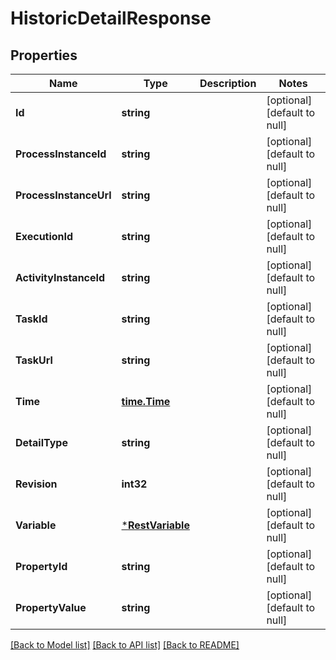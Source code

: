 # HistoricDetailResponse

## Properties
Name | Type | Description | Notes
------------ | ------------- | ------------- | -------------
**Id** | **string** |  | [optional] [default to null]
**ProcessInstanceId** | **string** |  | [optional] [default to null]
**ProcessInstanceUrl** | **string** |  | [optional] [default to null]
**ExecutionId** | **string** |  | [optional] [default to null]
**ActivityInstanceId** | **string** |  | [optional] [default to null]
**TaskId** | **string** |  | [optional] [default to null]
**TaskUrl** | **string** |  | [optional] [default to null]
**Time** | [**time.Time**](time.Time.md) |  | [optional] [default to null]
**DetailType** | **string** |  | [optional] [default to null]
**Revision** | **int32** |  | [optional] [default to null]
**Variable** | [***RestVariable**](RestVariable.md) |  | [optional] [default to null]
**PropertyId** | **string** |  | [optional] [default to null]
**PropertyValue** | **string** |  | [optional] [default to null]

[[Back to Model list]](../README.md#documentation-for-models) [[Back to API list]](../README.md#documentation-for-api-endpoints) [[Back to README]](../README.md)

